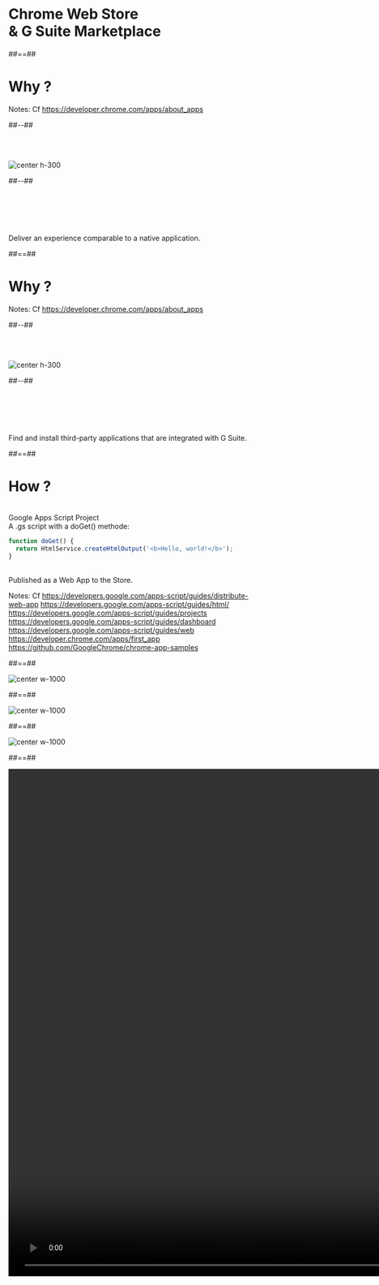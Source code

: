 <!-- .slide: class="transition-white sfeir-bg-blue" -->

# Chrome Web Store <br>& G Suite Marketplace

##==##

<!-- .slide: class="two-column-layout" -->

# Why ?

Notes:
Cf https://developer.chrome.com/apps/about_apps

##--##

<br><br>

![center h-300](./assets/images/store/Chrome-App-List-icon.png)

##--##

<br><br><br><br>

<p class="quotation">
Deliver an experience comparable to a native application.
</p>

##==##

<!-- .slide: class="two-column-layout" -->

# Why ?

Notes:
Cf https://developer.chrome.com/apps/about_apps

##--##

<br><br>

![center h-300](./assets/images/gsuite-marketplace-logo.svg)

##--##

<br><br><br><br>

<p class="quotation">
Find and install third-party applications that are integrated with G Suite.
</p>

##==##

<!-- .slide: class="flex-row" -->

# How ?

<br>
Google Apps Script Project

<br>
A .gs script with a doGet() methode:

```javascript
function doGet() {
  return HtmlService.createHtmlOutput('<b>Hello, world!</b>');
}
```

<br>
Published as a Web App to the Store.

Notes:
Cf https://developers.google.com/apps-script/guides/distribute-web-app
https://developers.google.com/apps-script/guides/html/
https://developers.google.com/apps-script/guides/projects
https://developers.google.com/apps-script/guides/dashboard
https://developers.google.com/apps-script/guides/web
https://developer.chrome.com/apps/first_app
https://github.com/GoogleChrome/chrome-app-samples

##==##

<!-- .slide: data-background="black" class="full-center mariane" -->

![center w-1000](./assets/images/store/chrome-app-support-end.png)

##==##

<!-- .slide: data-background="black" class="full-center mariane" -->

![center w-1000](./assets/images/store/chrome-app-to-pwa.png)

##==##

<!-- .slide: data-background="black" class="full-center mariane" -->

![center w-1000](./assets/images/store/chrome-store-pwa-support.png)

##==##

<!-- .slide: data-background="black" class="full-center mariane" -->

<p class="center">
<video autoplay loop muted playsinline height="1000" src="./assets/images/gifs/laugh.mp4"></video>
</p>
